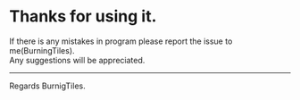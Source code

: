 # Thanks for using it.

If there is any mistakes in program please report the issue to me(BurningTiles).  
Any suggestions will be appreciated.

---
Regards BurnigTiles.

